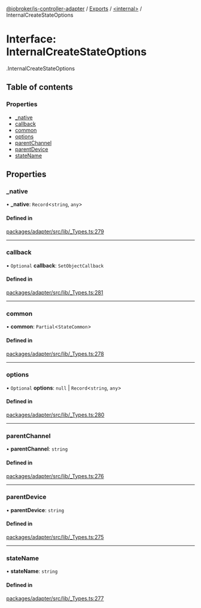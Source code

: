 [@iobroker/js-controller-adapter](../README.md) / [Exports](../modules.md) / [<internal\>](../modules/internal_.md) / InternalCreateStateOptions

# Interface: InternalCreateStateOptions

[<internal>](../modules/internal_.md).InternalCreateStateOptions

## Table of contents

### Properties

- [\_native](internal_.InternalCreateStateOptions.md#_native)
- [callback](internal_.InternalCreateStateOptions.md#callback)
- [common](internal_.InternalCreateStateOptions.md#common)
- [options](internal_.InternalCreateStateOptions.md#options)
- [parentChannel](internal_.InternalCreateStateOptions.md#parentchannel)
- [parentDevice](internal_.InternalCreateStateOptions.md#parentdevice)
- [stateName](internal_.InternalCreateStateOptions.md#statename)

## Properties

### \_native

• **\_native**: `Record`<`string`, `any`\>

#### Defined in

[packages/adapter/src/lib/_Types.ts:279](https://github.com/ioBroker/ioBroker.js-controller/blob/7c11c7b9/packages/adapter/src/lib/_Types.ts#L279)

___

### callback

• `Optional` **callback**: `SetObjectCallback`

#### Defined in

[packages/adapter/src/lib/_Types.ts:281](https://github.com/ioBroker/ioBroker.js-controller/blob/7c11c7b9/packages/adapter/src/lib/_Types.ts#L281)

___

### common

• **common**: `Partial`<`StateCommon`\>

#### Defined in

[packages/adapter/src/lib/_Types.ts:278](https://github.com/ioBroker/ioBroker.js-controller/blob/7c11c7b9/packages/adapter/src/lib/_Types.ts#L278)

___

### options

• `Optional` **options**: ``null`` \| `Record`<`string`, `any`\>

#### Defined in

[packages/adapter/src/lib/_Types.ts:280](https://github.com/ioBroker/ioBroker.js-controller/blob/7c11c7b9/packages/adapter/src/lib/_Types.ts#L280)

___

### parentChannel

• **parentChannel**: `string`

#### Defined in

[packages/adapter/src/lib/_Types.ts:276](https://github.com/ioBroker/ioBroker.js-controller/blob/7c11c7b9/packages/adapter/src/lib/_Types.ts#L276)

___

### parentDevice

• **parentDevice**: `string`

#### Defined in

[packages/adapter/src/lib/_Types.ts:275](https://github.com/ioBroker/ioBroker.js-controller/blob/7c11c7b9/packages/adapter/src/lib/_Types.ts#L275)

___

### stateName

• **stateName**: `string`

#### Defined in

[packages/adapter/src/lib/_Types.ts:277](https://github.com/ioBroker/ioBroker.js-controller/blob/7c11c7b9/packages/adapter/src/lib/_Types.ts#L277)
